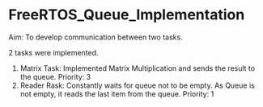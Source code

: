 # FreeRTOS_Queue_Implementation
Aim: To develop communication between two tasks. 

2 tasks were implemented.
  1. Matrix Task: Implemented Matrix Multiplication and sends the result to the queue.
                  Priority: 3
  2. Reader Rask: Constantly waits for queue not to be empty. As Queue is not empty, it reads the last item from the queue.
                  Priority: 1
